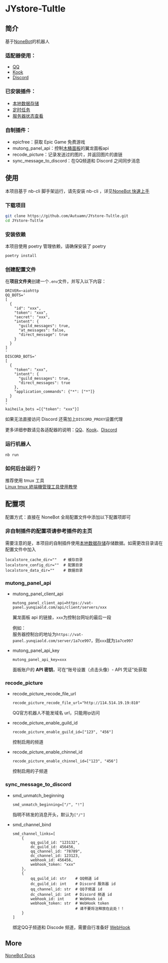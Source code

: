 # JYstore-Tultle

## 简介

基于[NoneBot](https://nonebot.dev/)的机器人

### 适配器使用：

- [QQ](https://github.com/nonebot/adapter-qq)
- [Kook](https://github.com/Tian-que/nonebot-adapter-kaiheila)
- [Discord](https://github.com/nonebot/adapter-discord)

### 已安装插件：

- [本地数据存储](https://github.com/nonebot/plugin-localstore)
- [定时任务](https://github.com/nonebot/plugin-apscheduler)
- [服务器状态查看](https://github.com/cscs181/QQ-GitHub-Bot/tree/master/src/plugins/nonebot_plugin_status)

### 自制插件：
- epicfree：获取 Epic Game 免费游戏
- mutong_panel_api：控制[木桶面板](https://vat.yunqiaold.com/index.php)的翼龙面板api
- recode_picture：记录发送过的图片，并返回图片的直链
- sync_message_to_discord：在QQ频道和 Discord 之间同步消息

## 使用
本项目基于 nb-cli 脚手架运行，请先安装 nb-cli ，详见[NoneBot 快速上手](https://nonebot.dev/docs/quick-start)

### 下载项目
```bash
git clone https://github.com/Autuamn/JYstore-Tultle.git
cd JYstore-Tultle
```

### 安装依赖
本项目使用 poetry 管理依赖，请确保安装了 poetry

   ```bash
   poetry install
   ```

### 创建配置文件

在**项目文件夹**创建一个`.env`文件，并写入以下内容：
```dotenv
DRIVER=~aiohttp
QQ_BOTS='
[
  {
    "id": "xxx",
    "token": "xxx",
    "secret": "xxx",
    "intent": {
      "guild_messages": true,
      "at_messages": false,
      "direct_message": true
    }
  }
]
'
DISCORD_BOTS='
[
  {
    "token": "xxx",
    "intent": {
      "guild_messages": true,
      "direct_messages": true
    },
    "application_commands": {"*": ["*"]}
  }
]
'
kaiheila_bots =[{"token": "xxx"}]
```
如果无法直接访问 Discord 还需加上`DISCORD_PROXY`设置代理

更多详细参数请见各适配器的说明：[QQ](https://github.com/nonebot/adapter-qq)、[Kook](https://github.com/Tian-que/nonebot-adapter-kaiheila/blob/master/MANUAL.md)、[Discord](https://github.com/nonebot/adapter-discord)

### 运行机器人

```bash
nb run
```

### 如何后台运行？

推荐使用 tmux 工具<br>[Linux tmux 終端機管理工具使用教學](https://blog.gtwang.org/linux/linux-tmux-terminal-multiplexer-tutorial/)

## 配置项

配置方式：直接在 NoneBot 全局配置文件中添加以下配置项即可

### 非自制插件的配置项请参考插件的主页

需要注意的是，本项目的自制插件使用[本地数据存储](https://github.com/nonebot/plugin-localstore)存储数据。如需更改目录请在配置文件中加入
```dotenv
localstore_cache_dir=""   # 缓存目录
localstore_config_dir=""  # 配置目录
localstore_data_dir=""    # 数据目录
```

### mutong_panel_api

- mutong_panel_client_api

    ```dotenv
    mutong_panel_client_api=https://vat-panel.yunqiaold.com/api/client/servers/xxx
    ```

    翼龙面板 api 的链接，`xxx`为控制台网址的最后一段

    例如：<br>
    服务器控制台的地址为`https://vat-panel.yunqiaold.com/server/1a7ce997`，则`xxx`就为`1a7ce997`

- mutong_panel_api_key

    ```dotenv
    mutong_panel_api_key=xxx
    ```

    面板账户的 **API 密钥**，可在“账号设置（点击头像）- API 凭证”处获取

### recode_picture

- recode_picture_recode_file_url

    ```dotenv
    recode_picture_recode_file_url="http://114.514.19.19:810"
    ```

    QQ官方机器人不能发域名 url，只能用ip访问



- recode_picture_enable_guild_id

    ```dotenv
    recode_picture_enable_guild_id=["123", "456"]
    ```

    控制启用的频道

- recode_picture_enable_chinnel_id

    ```dotenv
    recode_picture_enable_chinnel_id=["123", "456"]
    ```

    控制启用的子频道

### sync_message_to_discord

- smd_unmatch_beginning

    ```dotenv
    smd_unmatch_beginning=["/", "!"]
    ```
    指明不转发的消息开头，默认为`["/"]`

- smd_channel_bind

    ```dotenv
    smd_channel_links=[
        {
            qq_guild_id: "123132",
            dc_guild_id: 456456,
            qq_channel_id: "78789",
            dc_channel_id: 123123,
            webhook_id: 456456,
            webhook_token: "xxx"
        },
        {
            qq_guild_id: str    # QQ频道 id
            dc_guild_id: int    # Discord 服务器 id
            qq_channel_id: str  # QQ子频道 id
            dc_channel_id: int  # Discord 频道 id
            webhook_id: int     # WebHook id
            webhook_token: str  # WebHook token
                                # 请不要将注释放在此处！！
        }
    ]
    ```

    绑定QQ子频道和 Discode 频道，需要自行准备好 [WebHook](https://discord.com/developers/docs/resources/webhook)

## More

[NoneBot Docs](https://nonebot.dev/)
